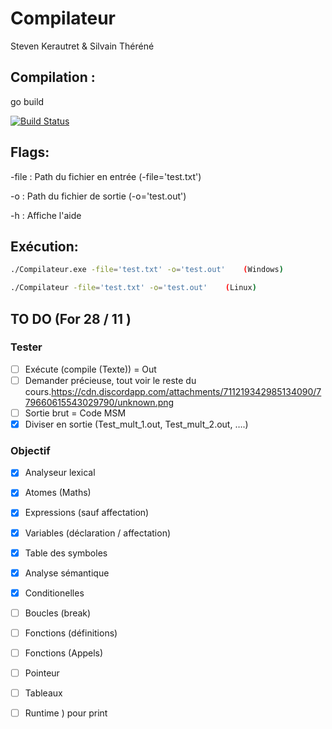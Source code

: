 ﻿# Compilateur

Steven Kerautret & Silvain Théréné


## Compilation :

go build

[![Build Status](https://travis-ci.org/StevenK8/Compilateur.png?branch=master)](https://travis-ci.org/StevenK8/Compilateur)

## Flags:

-file   :   Path du fichier en entrée (-file='test.txt')

-o      :   Path du fichier de sortie (-o='test.out')

-h      :   Affiche l'aide


## Exécution:

```sh
./Compilateur.exe -file='test.txt' -o='test.out'    (Windows)
```

```sh
./Compilateur -file='test.txt' -o='test.out'    (Linux)
```

## TO DO (For 28 / 11 )
### Tester 
* [ ] Exécute (compile (Texte)) = Out
* [ ] Demander précieuse, tout voir le reste du cours.https://cdn.discordapp.com/attachments/711219342985134090/779660615543029790/unknown.png
* [ ] Sortie brut = Code MSM
* [X] Diviser en sortie (Test_mult_1.out, Test_mult_2.out, ….)

### Objectif
* [x] Analyseur lexical
* [x] Atomes (Maths)
* [x] Expressions (sauf affectation)
* [x] Variables (déclaration / affectation)
* [x] Table des symboles
* [x] Analyse sémantique
* [x] Conditionelles
* [ ] Boucles (break)
* [ ] Fonctions (définitions)
* [ ] Fonctions (Appels)

* [ ] Pointeur
* [ ] Tableaux
* [ ] Runtime ) pour print
